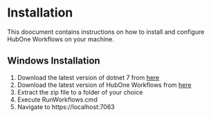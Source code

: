 # Installation
This doocument contains instructions on how to install and configure HubOne Workflows on your machine.

## Windows Installation

1. Download the latest version of dotnet 7 from [here](https://download.visualstudio.microsoft.com/download/pr/5b9d1f0d-9c56-4bef-b950-c1b439489b27/b4aa387715207faa618a99e9b2dd4e35/dotnet-sdk-7.0.100-win-x64.exe
) 
2. Download the latest version of HubOne Workflows from [here](https://tribetechnology.sharepoint.com/:u:/s/HubOneWorkflows/EVYQ_MnpBbZNifC5XUGtXd4BAG1yZQxNgbjcwu4c7FxRkA?e=CuLPhQ)
3. Extract the zip file to a folder of your choice
4. Execute RunWorkflows.cmd
5. Navigate to https://localhost:7063
